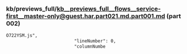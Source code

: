 ### kb/previews_full/kb__previews_full__flows__service-first__master-only@guest.har.part021.md.part001.md (part 002)

```md
O722YSM.js",
                          "lineNumber": 0,
                          "columnNumbe
```

```

